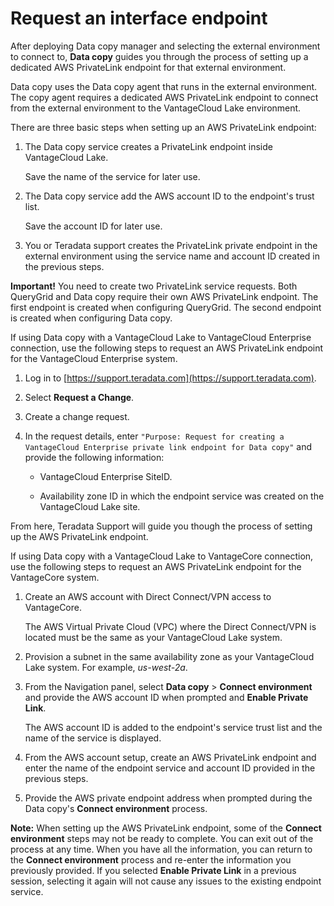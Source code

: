# Request an interface endpoint


After deploying Data copy manager and selecting the external environment to connect to, **Data copy** guides you through the process of setting up a dedicated AWS PrivateLink endpoint for that external environment.

Data copy uses the Data copy agent that runs in the external environment. The copy agent requires a dedicated AWS PrivateLink endpoint to connect from the external environment to the VantageCloud Lake environment.

There are three basic steps when setting up an AWS PrivateLink endpoint:

1.  The Data copy service creates a PrivateLink endpoint inside VantageCloud Lake.

    Save the name of the service for later use.


1.  The Data copy service add the AWS account ID to the endpoint's trust list.

    Save the account ID for later use.


1.  You or Teradata support creates the PrivateLink private endpoint in the external environment using the service name and account ID created in the previous steps.


**Important!** You need to create two PrivateLink service requests. Both QueryGrid and Data copy require their own AWS PrivateLink endpoint. The first endpoint is created when configuring QueryGrid. The second endpoint is created when configuring Data copy.

If using Data copy with a VantageCloud Lake to VantageCloud Enterprise connection, use the following steps to request an AWS PrivateLink endpoint for the VantageCloud Enterprise system.

1.  Log in to [https://support.teradata.com](https://support.teradata.com).


1.  Select **Request a Change**.


1.  Create a change request.


1.  In the request details, enter `"Purpose: Request for creating a VantageCloud Enterprise private link endpoint for Data copy"` and provide the following information:

    -   VantageCloud Enterprise SiteID.


    -   Availability zone ID in which the endpoint service was created on the VantageCloud Lake site.


From here, Teradata Support will guide you though the process of setting up the AWS PrivateLink endpoint.

If using Data copy with a VantageCloud Lake to VantageCore connection, use the following steps to request an AWS PrivateLink endpoint for the VantageCore system.

1.  Create an AWS account with Direct Connect/VPN access to VantageCore.

    The AWS Virtual Private Cloud (VPC) where the Direct Connect/VPN is located must be the same as your VantageCloud Lake system.


1.  Provision a subnet in the same availability zone as your VantageCloud Lake system. For example, *us-west-2a*.


1.  From the Navigation panel, select **Data copy** > **Connect environment** and provide the AWS account ID when prompted and **Enable Private Link**.

    The AWS account ID is added to the endpoint's service trust list and the name of the service is displayed.


1.  From the AWS account setup, create an AWS PrivateLink endpoint and enter the name of the endpoint service and account ID provided in the previous steps.


1.  Provide the AWS private endpoint address when prompted during the Data copy's **Connect environment** process.


**Note:** When setting up the AWS PrivateLink endpoint, some of the **Connect environment** steps may not be ready to complete. You can exit out of the process at any time. When you have all the information, you can return to the **Connect environment** process and re-enter the information you previously provided. If you selected **Enable Private Link** in a previous session, selecting it again will not cause any issues to the existing endpoint service.

